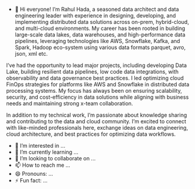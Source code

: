 - 👋 Hi everyone! I’m Rahul Hada, a seasoned data architect and data engineering leader with experience in designing, developing, and implementing distributed data solutions across on-prem, hybrid-cloud, and multi-cloud environments. My career has been rooted in building large-scale data lakes, data warehouses, and high-performance data pipelines, leveraging technologies like AWS, Snowflake, Kafka, and Spark, Hadoop eco-system using various data formats parquet, avro, json, xml etc.

I’ve had the opportunity to lead major projects, including developing Data Lake, building resilient data pipelines, low code data integrations, with observability and data governance best practices. I led optimizing cloud FinOps strategies for platforms like AWS and Snowflake in distributed data processing systems. My focus has always been on ensuring scalability, security, and cost-efficiency in data solutions while aligning with business needs and maintaining strong x-team collaboration.

In addition to my technical work, I’m passionate about knowledge sharing and contributing to the data and cloud community. I’m excited to connect with like-minded professionals here, exchange ideas on data engineering, cloud architecture, and best practices for optimizing data workflows.

- 👀 I’m interested in ...
- 🌱 I’m currently learning ...
- 💞️ I’m looking to collaborate on ...
- 📫 How to reach me ...
- 😄 Pronouns: ...
- ⚡ Fun fact: ...

<!---
rahulhada1/rahulhada1 is a ✨ special ✨ repository because its `README.md` (this file) appears on your GitHub profile.
You can click the Preview link to take a look at your changes.
--->
